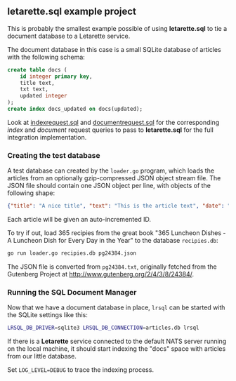 ## letarette.sql example project

This is probably the smallest example possible of using **letarette.sql** to tie a document database to a Letarette service.

The document database in this case is a small SQLite database of articles with the following schema:

```sql
create table docs (
    id integer primary key,
    title text,
    txt text,
    updated integer
);
create index docs_updated on docs(updated);
```

Look at [indexrequest.sql](indexrequest.sql) and [documentrequest.sql](documentrequest.sql) for the corresponding *index* and *document* request queries to pass to **letarette.sql** for the full integration implementation.

### Creating the test database

A test database can created by the `loader.go` program, which loads the articles from an optionally gzip-compressed JSON object stream file. The JSON file should contain one JSON object per line, with objects of the following shape:

```json
{"title": "A nice title", "text": "This is the article text", "date": "2019-01-01T09:35:48.000Z"}
```

Each article will be given an auto-incremented ID.

To try if out, load 365 recipies from the great book "365 Luncheon Dishes - A Luncheon Dish for Every Day in the Year" to the database `recipies.db`: 

```sh
go run loader.go recipies.db pg24384.json
```

The JSON file is converted from `pg24384.txt`, originally fetched from the Gutenberg Project at http://www.gutenberg.org/2/4/3/8/24384/.


### Running the SQL Document Manager

Now that we have a document database in place, `lrsql` can be started with the SQLite settings like this:

```sh
LRSQL_DB_DRIVER=sqlite3 LRSQL_DB_CONNECTION=articles.db lrsql
```

If there is a **Letarette** service connected to the default NATS server running on the local machine, it should start indexing the "docs" space with articles from our little database.

Set `LOG_LEVEL=DEBUG` to trace the indexing process.
